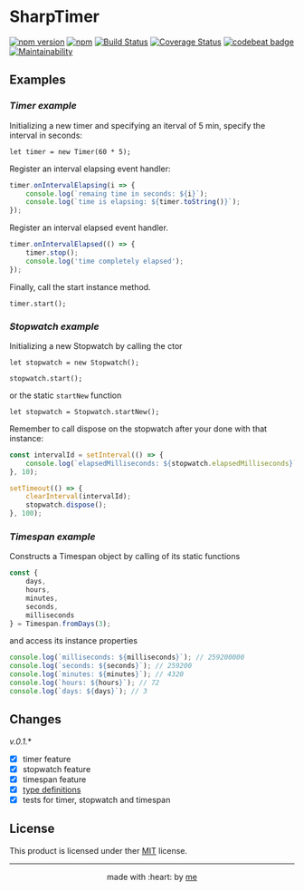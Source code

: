 # SharpTimer

[![npm version](https://badge.fury.io/js/sharp-timer.svg)](https://badge.fury.io/js/sharp-timer)
[![npm](https://img.shields.io/npm/dt/sharp-timer.svg)]()
[![Build Status](https://travis-ci.org/afractal/SharpTimer.svg?branch=master)](https://travis-ci.org/afractal/SharpTimer)
[![Coverage Status](https://coveralls.io/repos/github/afractal/SharpTimer/badge.svg?branch=master)](https://coveralls.io/github/afractal/SharpTimer?branch=master)
[![codebeat badge](https://codebeat.co/badges/4b996a15-b593-4b28-9c61-84e0029912fc)](https://codebeat.co/projects/github-com-afractal-sharptimer-master)
[![Maintainability](https://api.codeclimate.com/v1/badges/e50887c7ae8916778bfb/maintainability)](https://codeclimate.com/github/afractal/SharpTimer/maintainability)
<!-- [![Build status](https://ci.appveyor.com/api/projects/status/grw42490qo9lnokb?svg=true)](https://ci.appveyor.com/project/hermesxgjini/sharptimer) -->
<!-- [![Test Coverage](https://api.codeclimate.com/v1/badges/e50887c7ae8916778bfb/test_coverage)](https://codeclimate.com/github/afractal/SharpTimer/test_coverage) -->

## Examples

### *Timer example*

Initializing a new timer and specifying an iterval of 5 min, specify the interval in seconds:

`let timer = new Timer(60 * 5);`

Register an interval elapsing event handler:
```javascript
timer.onIntervalElapsing(i => {
    console.log(`remaing time in seconds: ${i}`);
    console.log(`time is elapsing: ${timer.toString()}`);
});
```

Register an interval elapsed event handler.
```javascript
timer.onIntervalElapsed(() => {
    timer.stop();
    console.log('time completely elapsed');
});
```

Finally, call the start instance method.

`timer.start();`

### *Stopwatch example*

Initializing a new Stopwatch by calling the ctor

`let stopwatch = new Stopwatch();`

`stopwatch.start();`

or the static `startNew` function

`let stopwatch = Stopwatch.startNew();`

Remember to call dispose on the stopwatch after your done with that instance:
```javascript
const intervalId = setInterval(() => {
    console.log(`elapsedMilliseconds: ${stopwatch.elapsedMilliseconds}`);
}, 10);

setTimeout(() => {
    clearInterval(intervalId);
    stopwatch.dispose();
}, 100);
```

### *Timespan example*

Constructs a Timespan object by calling of its static functions
```javascript
const {
    days,
    hours,
    minutes,
    seconds,
    milliseconds
} = Timespan.fromDays(3);
```

and access its instance properties
```javascript
console.log(`milliseconds: ${milliseconds}`); // 259200000
console.log(`seconds: ${seconds}`); // 259200
console.log(`minutes: ${minutes}`); // 4320
console.log(`hours: ${hours}`); // 72
console.log(`days: ${days}`); // 3
```

## Changes

*v.0.1.**

- [x] timer feature
- [x] stopwatch feature
- [x] timespan feature
- [x] [type definitions](https://www.npmjs.com/package/@types/sharp-timer)
- [x] tests for timer, stopwatch and timespan

## License

This product is licensed under ther [MIT](./LICENSE.md) license.

---

<p align="center">
    made with :heart: by <a href="https://github.com/afractal">me</a>
</p>


